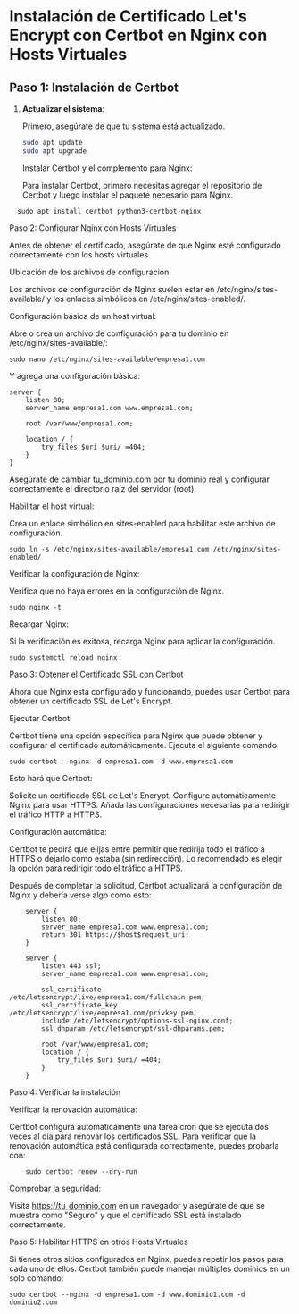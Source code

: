 # Instalación de Certificado Let's Encrypt con Certbot en Nginx con Hosts Virtuales

## Paso 1: Instalación de Certbot

1. **Actualizar el sistema**:

   Primero, asegúrate de que tu sistema está actualizado.

   ```bash
   sudo apt update
   sudo apt upgrade
    ```  
    Instalar Certbot y el complemento para Nginx:

    Para instalar Certbot, primero necesitas agregar el repositorio de Certbot y luego instalar el paquete necesario para Nginx.
  ```
    sudo apt install certbot python3-certbot-nginx
  ```
Paso 2: Configurar Nginx con Hosts Virtuales

Antes de obtener el certificado, asegúrate de que Nginx esté configurado correctamente con los hosts virtuales.

  Ubicación de los archivos de configuración:

  Los archivos de configuración de Nginx suelen estar en /etc/nginx/sites-available/ y los enlaces simbólicos en /etc/nginx/sites-enabled/.

  Configuración básica de un host virtual:

  Abre o crea un archivo de configuración para tu dominio en /etc/nginx/sites-available/:
```
sudo nano /etc/nginx/sites-available/empresa1.com
```
Y agrega una configuración básica:
```
server {
    listen 80;
    server_name empresa1.com www.empresa1.com;

    root /var/www/empresa1.com;

    location / {
        try_files $uri $uri/ =404;
    }
}
```
Asegúrate de cambiar tu_dominio.com por tu dominio real y configurar correctamente el directorio raíz del servidor (root).

Habilitar el host virtual:

Crea un enlace simbólico en sites-enabled para habilitar este archivo de configuración.
```
sudo ln -s /etc/nginx/sites-available/empresa1.com /etc/nginx/sites-enabled/
```
Verificar la configuración de Nginx:

Verifica que no haya errores en la configuración de Nginx.
```
sudo nginx -t
```
Recargar Nginx:

Si la verificación es exitosa, recarga Nginx para aplicar la configuración.

    sudo systemctl reload nginx

Paso 3: Obtener el Certificado SSL con Certbot

Ahora que Nginx está configurado y funcionando, puedes usar Certbot para obtener un certificado SSL de Let's Encrypt.

  Ejecutar Certbot:

  Certbot tiene una opción específica para Nginx que puede obtener y configurar el certificado automáticamente. Ejecuta el siguiente comando:
```
sudo certbot --nginx -d empresa1.com -d www.empresa1.com
```
Esto hará que Certbot:

  Solicite un certificado SSL de Let's Encrypt.
  Configure automáticamente Nginx para usar HTTPS.
  Añada las configuraciones necesarias para redirigir el tráfico HTTP a HTTPS.

Configuración automática:

Certbot te pedirá que elijas entre permitir que redirija todo el tráfico a HTTPS o dejarlo como estaba (sin redirección). Lo recomendado es elegir la opción para redirigir todo el tráfico a HTTPS.

Después de completar la solicitud, Certbot actualizará la configuración de Nginx y debería verse algo como esto:
```
    server {
        listen 80;
        server_name empresa1.com www.empresa1.com;
        return 301 https://$host$request_uri;
    }

    server {
        listen 443 ssl;
        server_name empresa1.com www.empresa1.com;

        ssl_certificate /etc/letsencrypt/live/empresa1.com/fullchain.pem;
        ssl_certificate_key /etc/letsencrypt/live/empresa1.com/privkey.pem;
        include /etc/letsencrypt/options-ssl-nginx.conf;
        ssl_dhparam /etc/letsencrypt/ssl-dhparams.pem;

        root /var/www/empresa1.com;
        location / {
            try_files $uri $uri/ =404;
        }
    }
```
Paso 4: Verificar la instalación

  Verificar la renovación automática:

  Certbot configura automáticamente una tarea cron que se ejecuta dos veces al día para renovar los certificados SSL. Para verificar que la renovación automática está configurada correctamente, puedes probarla con:
```
    sudo certbot renew --dry-run
```
  Comprobar la seguridad:

  Visita https://tu_dominio.com en un navegador y asegúrate de que se muestra como "Seguro" y que el certificado SSL está instalado correctamente.

Paso 5: Habilitar HTTPS en otros Hosts Virtuales

Si tienes otros sitios configurados en Nginx, puedes repetir los pasos para cada uno de ellos. Certbot también puede manejar múltiples dominios en un solo comando:
```
sudo certbot --nginx -d empresa1.com -d www.dominio1.com -d dominio2.com
```
